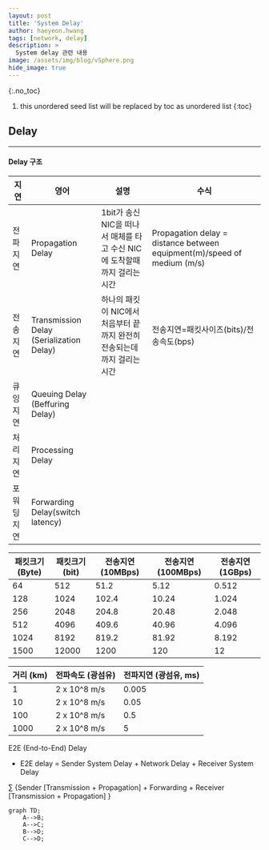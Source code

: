 ```yaml
---
layout: post
title: 'System Delay' 
author: haeyeon.hwang
tags: [network, delay]
description: >
  System delay 관련 내용 
image: /assets/img/blog/vSphere.png
hide_image: true
---
```


{:.no_toc}
1. this unordered seed list will be replaced by toc as unordered list
{:toc}

## **Delay**

---

#### **Delay 구조**

지연|영어|설명|수식
---|---|---|---
전파지연|Propagation Delay|1bit가 송신 NIC을 떠나서 매체를 타고 수신 NIC에 도착할때까지 걸리는 시간|Propagation delay = distance between equipment(m)/speed of medium (m/s)
전송지연|Transmission Delay (Serialization Delay)|하나의 패킷이 NIC에서 처음부터 끝까지 완전히 전송되는데까지 걸리는 시간|전송지연=패킷사이즈(bits)/전송속도(bps)
큐잉지연|Queuing Delay (Beffuring Delay)||
처리지연|Processing Delay||
포워딩지연|Forwarding Delay(switch latency)||


패킷크기 (Byte)|패킷크기 (bit)|전송지연 (10MBps)|전송지연 (100MBps)|전송지연 (1GBps)
---|---|---|---|---
64|512|51.2|5.12|0.512
128|1024|102.4|10.24|1.024
256|2048|204.8|20.48|2.048
512|4096|409.6|40.96|4.096
1024|8192|819.2|81.92|8.192
1500|12000|1200|120|12

거리 (km)|전파속도 (광섬유)|전파지연 (광섬유, ms)
---|---|---
1   |2 x 10^8 m/s|0.005
10  |2 x 10^8 m/s|0.05 
100 |2 x 10^8 m/s|0.5  
1000|2 x 10^8 m/s|5    

E2E (End-to-End) Delay
- E2E delay = Sender System Delay + Network Delay + Receiver System Delay



$\sum$ {Sender [Transmission + Propagation] + Forwarding + Receiver [Transmission + Propagation] }


```mermaid
graph TD;
    A-->B;
    A-->C;
    B-->D;
    C-->D;
```  
